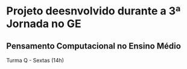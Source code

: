  # Projeto deesnvolvido durante a 3ª Jornada no GE

 ## Pensamento Computacional no Ensino Médio

 Turma Q - Sextas (14h)
